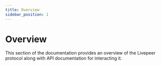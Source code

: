 ```yaml
---
title: Overview
sidebar_position: 1
---
```


# Overview

This section of the documentation provides an overview of the Livepeer protocol along with API documentation for interacting it.

<!-- ## Quick Access

<DocsCardsContainer>
  <DocsCard
    key={1}
    title="Core Concepts"
    description="Big-picture explanations of the Livepeer protocol. Most useful for building
understanding of a particular topic.
"
    href="/docs/protocol/core-concepts/"
  />
  <DocsCard
    key={2}
    title="Reference"
    description="Covers APIs for interacting with Livepeer protocol data.
"
    href="/docs/protocol/reference/"
  />
</DocsCardsContainer> -->
